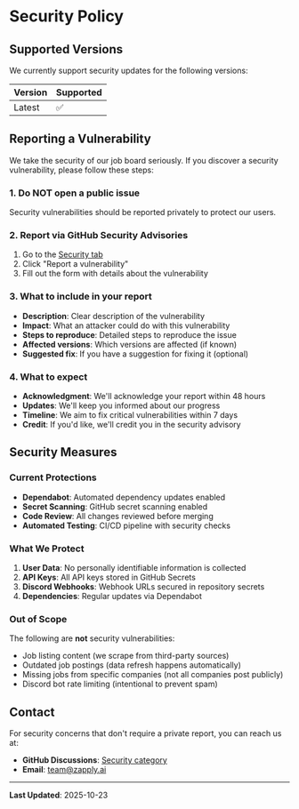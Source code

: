 # Security Policy

## Supported Versions

We currently support security updates for the following versions:

| Version | Supported          |
| ------- | ------------------ |
| Latest  | :white_check_mark: |

## Reporting a Vulnerability

We take the security of our job board seriously. If you discover a security vulnerability, please follow these steps:

### 1. **Do NOT** open a public issue

Security vulnerabilities should be reported privately to protect our users.

### 2. Report via GitHub Security Advisories

1. Go to the [Security tab](https://github.com/zapplyjobs/New-Grad-Jobs/security)
2. Click "Report a vulnerability"
3. Fill out the form with details about the vulnerability

### 3. What to include in your report

- **Description**: Clear description of the vulnerability
- **Impact**: What an attacker could do with this vulnerability
- **Steps to reproduce**: Detailed steps to reproduce the issue
- **Affected versions**: Which versions are affected (if known)
- **Suggested fix**: If you have a suggestion for fixing it (optional)

### 4. What to expect

- **Acknowledgment**: We'll acknowledge your report within 48 hours
- **Updates**: We'll keep you informed about our progress
- **Timeline**: We aim to fix critical vulnerabilities within 7 days
- **Credit**: If you'd like, we'll credit you in the security advisory

## Security Measures

### Current Protections

- **Dependabot**: Automated dependency updates enabled
- **Secret Scanning**: GitHub secret scanning enabled
- **Code Review**: All changes reviewed before merging
- **Automated Testing**: CI/CD pipeline with security checks

### What We Protect

1. **User Data**: No personally identifiable information is collected
2. **API Keys**: All API keys stored in GitHub Secrets
3. **Discord Webhooks**: Webhook URLs secured in repository secrets
4. **Dependencies**: Regular updates via Dependabot

### Out of Scope

The following are **not** security vulnerabilities:

- Job listing content (we scrape from third-party sources)
- Outdated job postings (data refresh happens automatically)
- Missing jobs from specific companies (not all companies post publicly)
- Discord bot rate limiting (intentional to prevent spam)

## Contact

For security concerns that don't require a private report, you can reach us at:

- **GitHub Discussions**: [Security category](https://github.com/zapplyjobs/New-Grad-Jobs/discussions)
- **Email**: team@zapply.ai

---

**Last Updated**: 2025-10-23
